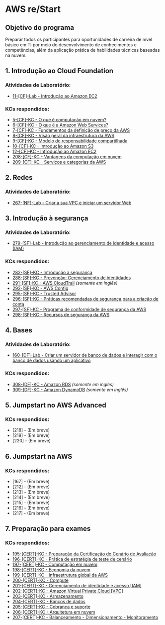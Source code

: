 # AWS re/Start

## Objetivo do programa
Preparar todos os participantes para oportunidades de carreira de nível básico em TI por meio do desenvolvimento de conhecimentos e competências, além da aplicação prática de habilidades técnicas baseadas na nuvem. 

## 1. Introdução ao Cloud Foundation

### Atividades de Laboratório:
- [11-[CF]-Lab - Introdução ao Amazon EC2](Labs/introducao-ao-amazon-ec2.pdf)

### KCs respondidos:
- [5-[CF]-KC - O que é computação em nuvem?](KCs/005.md)
- [6-[CF]-KC - O que é a Amazon Web Services?](KCs/006.md)
- [7-[CF]-KC - Fundamentos da definição de preço da AWS](KCs/007.md)
- [8-[CF]-KC - Visão geral da infraestrutura da AWS](KCs/008.md)
- [9-[CF]-KC - Modelo de responsabilidade compartilhada](KCs/009.md)
- [10-[CF]-KC - Introdução ao Amazon S3](KCs/010.md)
- [12-[CF]-KC - Introdução ao Amazon EC2](KCs/012.md)
- [208-[CF]-KC - Vantagens da computação em nuvem](KCs/208.md)
- [209-[CF]-KC - Serviços e categorias da AWS](KCs/209.md)

## 2. Redes

### Atividades de Laboratório:
- [267-[NF]-Lab - Criar a sua VPC e iniciar um servidor Web](Labs/crie-a-sua-vpc-e-inicie-um-servidor-web.pdf)

## 3. Introdução à segurança

### Atividades de Laboratório:
- [279-[SF]-Lab - Introdução ao gerenciamento de identidade e acesso (IAM)](Labs/introducao-ao-aws-identity-and-access-management-iam.pdf)

### KCs respondidos:
- [282-[SF]-KC - Introdução à segurança](KCs/282.md)
- [288-[SF]-KC - Prevenção: Gerenciamento de identidades](KCs/288.md)
- [291-[SF]-KC - AWS CloudTrail](KCs/291.md) *(somente em inglês)*
- [292-[SF]-KC - AWS Config](KCs/292.md)
- [295-[SF]-KC - Trusted Advisor](KCs/295.md)
- [296-[SF]-KC - Práticas recomendadas de segurança para a criação de conta](KCs/296.md)
- [297-[SF]-KC - Programa de conformidade de segurança da AWS](KCs/297.md)
- [298-[SF]-KC - Recursos de segurança da AWS](KCs/298.md)
 
## 4. Bases

### Atividades de Laboratório:
- [160-[DF]-Lab - Criar um servidor de banco de dados e interagir com o banco de dados usando um aplicativo](Labs/criar-um-servidor-de-banco-de-dados-e-interagir-com-o-banco-de-dados-usando-um-aplicativo.pdf)

### KCs respondidos:
- [308-[DF]-KC - Amazon RDS](KCs/308.md) *(somente em inglês)*
- [309-[DF]-KC - Amazon DynamoDB](KCs/309.md) *(somente em inglês)*

## 5. Jumpstart no AWS Advanced

### KCs respondidos:
- [218] - (Em breve)
- [219] - (Em breve)
- [220] - (Em breve)

## 6. Jumpstart na AWS

### KCs respondidos:
- [167] - (Em breve)
- [212] - (Em breve)
- [213] - (Em breve)
- [214] - (Em breve)
- [215] - (Em breve)
- [216] - (Em breve)
- [217] - (Em breve)

## 7. Preparação para exames

### KCs respondidos:
- [195-[CERT]-KC - Preparação da Certificação do Cenário de Avaliação](KCs/195.md)
- [196-[CERT]-KC - Prática de estratégia de teste de cenário](KCs/196.md)
- [197-[CERT]-KC - Computação em nuvem](KCs/197.md)
- [198-[CERT]-KC - Economia da nuvem](KCs/198.md)
- [199-[CERT]-KC - Infraestrutura global da AWS](KCs/199.md)
- [200-[CERT]-KC - Compute](KCs/200.md)
- [201-[CERT]-KC - Gerenciamento de identidade e acesso [IAM]](KCs/201.md)
- [202-[CERT]-KC - Amazon Virtual Private Cloud [VPC]](KCs/202.md)
- [203-[CERT]-KC - Armazenamento](KCs/203.md)
- [204-[CERT]-KC - Bancos de dados](KCs/204.md)
- [205-[CERT]-KC - Cobrança e suporte](KCs/205.md)
- [206-[CERT]-KC - Arquitetura em nuvem](KCs/206.md)
- [207-[CERT]-KC - Balanceamento - Dimensionamento - Monitoramento](KCs/207.md)
